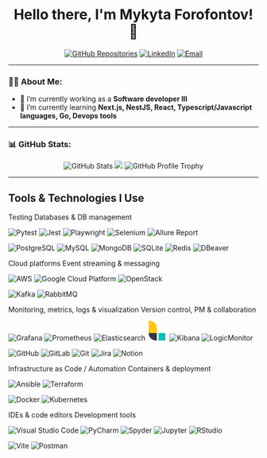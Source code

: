 <h1 align="center">Hello there, I'm Mykyta Forofontov! 👋</h1>

<p align="center">
  <a href="https://github.com/MForofontov?tab=repositories"><img src="https://img.shields.io/badge/-My%20Repos-181717?style=for-the-badge&logo=github" alt="GitHub Repositories"></a>
  <a href="https://www.linkedin.com/in/mykyta-forofontov-7128a31bb"><img src="https://img.shields.io/badge/-LinkedIn-0077B5?style=for-the-badge&logo=linkedin" alt="LinkedIn"></a>
  <a href="mailto:[mykyta_forofontov@hotmail.com]"><img src="https://img.shields.io/badge/-Email-c14438?style=for-the-badge&logo=Gmail&logoColor=white" alt="Email"></a>
</p>

---

### 👨‍💻 About Me:
- 🔭 I’m currently working as a **Software developer III**
- 🌱 I’m currently learning **Next.js, NestJS, React, Typescript/Javascript languages, Go, Devops tools**

---

### 📊 GitHub Stats:
<p align="center">
  <img src="https://github-readme-stats.vercel.app/api?username=MForofontov&show_icons=true&theme=radical&count_private=true&include_all_commits=true" alt="GitHub Stats" height="180em" />
  <img src="https://github-readme-stats.vercel.app/api/top-langs/?username=MForofontov&layout=compact&theme=radical&langs_count=10" height="180em" />
  <img src="https://github-profile-trophy.vercel.app/?username=MForofontov&theme=onedark&title=Commits,PullRequest,Reviews,Issues,Experience,Stars,Repositories,Followers" alt="GitHub Profile Trophy">
</p>

---

## **Tools & Technologies I Use**
<tr>
  <th>Testing</th>
  <th>Databases &amp; DB management</th>
</tr>
<tr>
  <td align="center" valign="top">
    <p>
      <img src="https://cdn.jsdelivr.net/gh/devicons/devicon/icons/pytest/pytest-original.svg" width="40" height="40" alt="Pytest" />
      <img src="https://cdn.jsdelivr.net/gh/devicons/devicon/icons/jest/jest-plain.svg" width="40" height="40" alt="Jest" />
      <img src="https://playwright.dev/img/playwright-logo.svg" width="40" height="40" alt="Playwright" />
      <img src="https://cdn.jsdelivr.net/gh/devicons/devicon/icons/selenium/selenium-original.svg" width="40" height="40" alt="Selenium" />
      <img src="https://avatars.githubusercontent.com/u/5879127?s=200&v=4" width="40" height="40" alt="Allure Report" />
    </p>
  </td>
  <td align="center" valign="top">
    <p>
      <img src="https://cdn.jsdelivr.net/gh/devicons/devicon/icons/postgresql/postgresql-original.svg" width="40" height="40" alt="PostgreSQL" />
      <img src="https://cdn.jsdelivr.net/gh/devicons/devicon/icons/mysql/mysql-original.svg" width="40" height="40" alt="MySQL" />
      <img src="https://cdn.jsdelivr.net/gh/devicons/devicon/icons/mongodb/mongodb-original.svg" width="40" height="40" alt="MongoDB" />
      <img src="https://cdn.jsdelivr.net/gh/devicons/devicon/icons/sqlite/sqlite-original.svg" width="40" height="40" alt="SQLite" />
      <img src="https://cdn.jsdelivr.net/gh/devicons/devicon/icons/redis/redis-original.svg" width="40" height="40" alt="Redis" />
      <img src="https://cdn.jsdelivr.net/gh/devicons/devicon/icons/dbeaver/dbeaver-original.svg" width="40" height="40" alt="DBeaver" />
    </p>
  </td>
</tr>

<tr>
  <th>Cloud platforms</th>
  <th>Event streaming &amp; messaging</th>
</tr>
<tr>
  <td align="center" valign="top">
    <p>
      <img src="https://raw.githubusercontent.com/gilbarbara/logos/main/logos/aws.svg" width="40" height="40" alt="AWS" />
      <img src="https://raw.githubusercontent.com/gilbarbara/logos/main/logos/google-cloud.svg" width="40" height="40" alt="Google Cloud Platform" />
      <img src="https://cdn.simpleicons.org/openstack/ED1944" width="40" height="40" alt="OpenStack" />
    </p>
  </td>
  <td align="center" valign="top">
    <p>
      <!-- Celery -->
      <img src="https://cdn.jsdelivr.net/gh/devicons/devicon/icons/apachekafka/apachekafka-original.svg" width="40" height="40" alt="Kafka" />
      <img src="https://cdn.jsdelivr.net/gh/devicons/devicon/icons/rabbitmq/rabbitmq-original.svg" width="40" height="40" alt="RabbitMQ" />
    </p>
  </td>
</tr>

<tr>
  <th>Monitoring, metrics, logs &amp; visualization</th>
  <th>Version control, PM &amp; collaboration</th>
</tr>
<tr>
  <td align="center" valign="top">
    <p>
      <img src="https://cdn.jsdelivr.net/gh/devicons/devicon/icons/grafana/grafana-original.svg" width="40" height="40" alt="Grafana" />
      <img src="https://cdn.jsdelivr.net/gh/devicons/devicon/icons/prometheus/prometheus-original.svg" width="40" height="40" alt="Prometheus" />
      <img src="https://cdn.jsdelivr.net/gh/devicons/devicon/icons/elasticsearch/elasticsearch-original.svg" width="40" height="40" alt="Elasticsearch" />
      <img src="https://raw.githubusercontent.com/devicons/devicon/master/icons/logstash/logstash-original.svg" width="40" height="40" alt="Logstash" />
      <img src="https://cdn.jsdelivr.net/gh/devicons/devicon/icons/kibana/kibana-original.svg" width="40" height="40" alt="Kibana" />
      <img src="https://svgmix.com/uploads/71c5b8-logicmonitor.svg" width="40" height="40" alt="LogicMonitor" />
    </p>
  </td>
  <td align="center" valign="top">
    <p>
      <img src="https://cdn.jsdelivr.net/gh/devicons/devicon/icons/github/github-original.svg" width="40" height="40" alt="GitHub" />
      <img src="https://cdn.jsdelivr.net/gh/devicons/devicon/icons/gitlab/gitlab-original.svg" width="40" height="40" alt="GitLab" />
      <img src="https://cdn.jsdelivr.net/gh/devicons/devicon/icons/git/git-original.svg" width="40" height="40" alt="Git" />
      <img src="https://cdn.jsdelivr.net/gh/devicons/devicon/icons/jira/jira-original.svg" width="40" height="40" alt="Jira" />
      <img src="https://cdn.jsdelivr.net/gh/devicons/devicon/icons/notion/notion-original.svg" width="40" height="40" alt="Notion" />
    </p>
  </td>
</tr>

<tr>
  <th>Infrastructure as Code / Automation</th>
  <th>Containers &amp; deployment</th>
</tr>
<tr>
  <td align="center" valign="top">
    <p>
      <img src="https://cdn.jsdelivr.net/gh/devicons/devicon/icons/ansible/ansible-original.svg" width="40" height="40" alt="Ansible" />
      <img src="https://cdn.jsdelivr.net/gh/devicons/devicon/icons/terraform/terraform-original.svg" width="40" height="40" alt="Terraform" />
      <!-- Rundeck -->
    </p>
  </td>
  <td align="center" valign="top">
    <p>
      <img src="https://cdn.jsdelivr.net/gh/devicons/devicon/icons/docker/docker-original.svg" width="40" height="40" alt="Docker" />
      <img src="https://cdn.jsdelivr.net/gh/devicons/devicon/icons/kubernetes/kubernetes-plain.svg" width="40" height="40" alt="Kubernetes" />
    </p>
  </td>
</tr>

<tr>
  <th>IDEs &amp; code editors</th>
  <th>Development tools</th>
</tr>
<tr>
  <td align="center" valign="top">
    <p>
      <img src="https://cdn.jsdelivr.net/gh/devicons/devicon/icons/vscode/vscode-original.svg" width="40" height="40" alt="Visual Studio Code" />
      <img src="https://cdn.jsdelivr.net/gh/devicons/devicon/icons/pycharm/pycharm-original.svg" width="40" height="40" alt="PyCharm" />
      <img src="https://cdn.jsdelivr.net/gh/devicons/devicon/icons/spyder/spyder-original.svg" width="40" height="40" alt="Spyder" />
      <img src="https://cdn.jsdelivr.net/gh/devicons/devicon/icons/jupyter/jupyter-original.svg" width="40" height="40" alt="Jupyter" />
      <img src="https://cdn.jsdelivr.net/gh/devicons/devicon/icons/rstudio/rstudio-original.svg" width="40" height="40" alt="RStudio" />
    </p>
  </td>
  <td align="center" valign="top">
    <p>
      <img src="https://cdn.jsdelivr.net/gh/devicons/devicon/icons/vite/vite-original.svg" width="40" height="40" alt="Vite" />
      <img src="https://cdn.jsdelivr.net/gh/devicons/devicon/icons/postman/postman-original.svg" width="40" height="40" alt="Postman" />
    </p>
  </td>
</tr>



